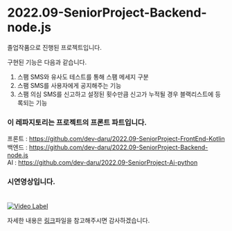 # 2022.09-SeniorProject-Backend-node.js

졸업작품으로 진행된 프로젝트입니다.

구현된 기능은 다음과 같습니다.

1. 스팸 SMS와 유사도 테스트를 통해 스팸 메세지 구분
2. 스팸 SMS를 사용자에게 공지해주는 기능
3. 스팸 의심 SMS를 신고하고 설정된 횟수만큼 신고가 누적될 경우 블랙리스트에 등록되는 기능

### 이 레파지토리는 프로젝트의 프론트 파트입니다.

프론트 : https://github.com/dev-daru/2022.09-SeniorProject-FrontEnd-Kotlin<br>
백엔드 : https://github.com/dev-daru/2022.09-SeniorProject-Backend-node.js<br>
AI : https://github.com/dev-daru/2022.09-SeniorProject-Ai-python<br>

### 시연영상입니다.<br><br>
[![Video Label](http://img.youtube.com/vi/RctHAG5oD1M/0.jpg)](https://www.youtube.com/watch?v=RctHAG5oD1M)

자세한 내용은 [링크](https://github.com/dev-daru/2022.09-SeniorProject-Backend-node.js/blob/main/%E1%84%8C%E1%85%A9%E1%86%AF%E1%84%8C%E1%85%A1%E1%86%A8%20%E1%84%87%E1%85%A9%E1%84%80%E1%85%A9%E1%84%89%E1%85%A5.pdf)파일을 참고해주시면 감사하겠습니다.

